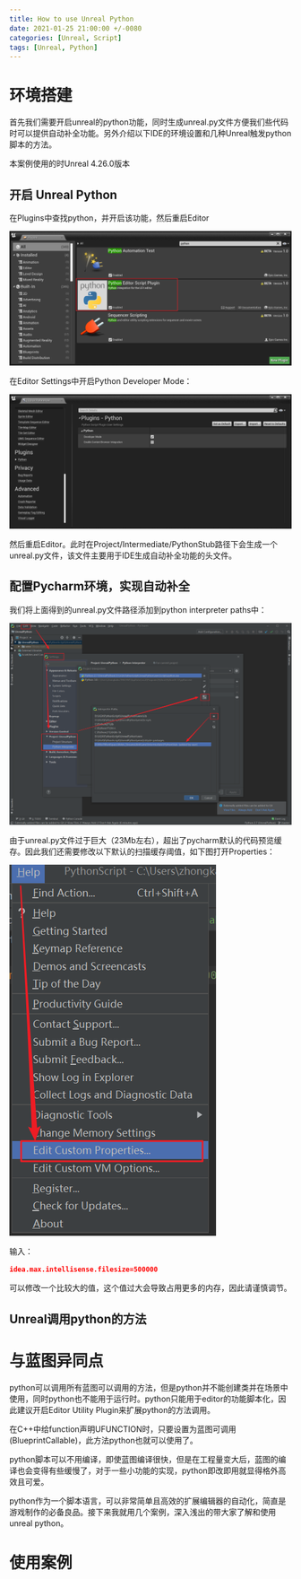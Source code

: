 ```yaml
---
title: How to use Unreal Python
date: 2021-01-25 21:00:00 +/-0080
categories: [Unreal, Script]
tags: [Unreal, Python] 
---
```


# 环境搭建

首先我们需要开启unreal的python功能，同时生成unreal.py文件方便我们些代码时可以提供自动补全功能。另外介绍以下IDE的环境设置和几种Unreal触发python脚本的方法。

本案例使用的时Unreal 4.26.0版本



## 开启 Unreal Python

在Plugins中查找python，并开启该功能，然后重启Editor

![enable_python_plugin](https://raw.githubusercontent.com/Liuzkai/Liuzkai.github.io/master/img/Python_enable%202021-01-25_20-33-14.png)

在Editor Settings中开启Python Developer Mode：

![Python Developer Mode](https://raw.githubusercontent.com/Liuzkai/Liuzkai.github.io/master/img/Python_developerMode.png)

然后重启Editor。此时在Project/Intermediate/PythonStub路径下会生成一个unreal.py文件，该文件主要用于IDE生成自动补全功能的头文件。

## 配置Pycharm环境，实现自动补全

我们将上面得到的unreal.py文件路径添加到python interpreter paths中：

![setting pycharm](https://raw.githubusercontent.com/Liuzkai/Liuzkai.github.io/master/img/Untitled.png)

由于unreal.py文件过于巨大（23Mb左右），超出了pycharm默认的代码预览缓存。因此我们还需要修改以下默认的扫描缓存阈值，如下图打开Properties：

![](https://raw.githubusercontent.com/Liuzkai/Liuzkai.github.io/master/img/Untitled%20(1).png)

输入：

```json
idea.max.intellisense.filesize=500000
```

可以修改一个比较大的值，这个值过大会导致占用更多的内存，因此请谨慎调节。

## Unreal调用python的方法



# 与蓝图异同点

python可以调用所有蓝图可以调用的方法，但是python并不能创建类并在场景中使用，同时python也不能用于运行时。python只能用于editor的功能脚本化，因此建议开启Editor Utility Plugin来扩展python的方法调用。

在C++中给function声明UFUNCTION时，只要设置为蓝图可调用(BlueprintCallable)，此方法python也就可以使用了。

python脚本可以不用编译，即使蓝图编译很快，但是在工程量变大后，蓝图的编译也会变得有些缓慢了，对于一些小功能的实现，python即改即用就显得格外高效且可爱。

python作为一个脚本语言，可以非常简单且高效的扩展编辑器的自动化，简直是游戏制作的必备良品。接下来我就用几个案例，深入浅出的带大家了解和使用unreal python。



# 使用案例 

